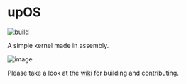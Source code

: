 # upOS

[![build](https://github.com/9xbt/iDOS/actions/workflows/makefile.yml/badge.svg)](https://github.com/9xbt/iDOS/actions/workflows/makefile.yml)

A simple kernel made in assembly.

![image](https://github.com/Winksplorer/upOS/assets/49623720/2cdc9af3-475c-47ee-94a6-8cc55574634d)


Please take a look at the [wiki](https://github.com/9xbt/iDOS/wiki) for building and contributing.
